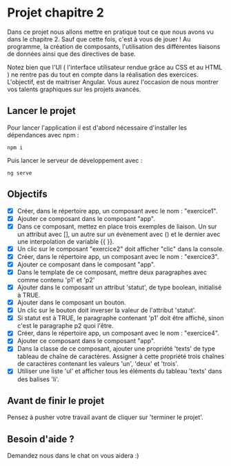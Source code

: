 # Projet chapitre 2

Dans ce projet nous allons mettre en pratique tout ce que nous avons vu dans le chapitre 2. Sauf que cette fois, c'est à vous de jouer ! Au programme, la création de composants, l'utilisation des différentes liaisons de données ainsi que des directives de base.

Notez bien que l'UI ( l'interface utilisateur rendue grâce au CSS et au HTML ) ne rentre pas du tout en compte dans la réalisation des exercices. L'objectif, est de maitriser Angular. Vous aurez l'occasion de nous montrer vos talents graphiques sur les projets avancés.

## Lancer le projet

Pour lancer l'application il est d'abord nécessaire d'installer les dépendances avec npm : 

`npm i`

Puis lancer le serveur de développement avec : 

`ng serve`

## Objectifs

* [X] Créer, dans le répertoire app, un composant avec le nom : "exercice1".
* [X] Ajouter ce composant dans le composant "app".
* [X] Dans ce composant, mettez en place trois exemples de liaison. Un sur un attribut avec [], un autre sur un évènement avec () et le dernier avec une interpolation de variable {{ }}.
* [X] Un clic sur le composant "exercice2" doit afficher "clic" dans la console.
* [X] Créer, dans le répertoire app, un composant avec le nom : "exercice3".
* [X] Ajouter ce composant dans le composant "app".
* [X] Dans le template de ce composant, mettre deux paragraphes avec comme contenu 'p1' et 'p2'      
* [X] Ajouter dans le composant un attribut 'statut', de type boolean, initialisé à TRUE.
* [X] Ajouter dans le composant un bouton.
* [X] Un clic sur le bouton doit inverser la valeur de l'attribut 'statut'.
* [X] Si statut est à TRUE, le paragraphe contenant 'p1' doit être affiché, sinon c'est le paragraphe p2 quoi l'être.
* [X] Créer, dans le répertoire app, un composant avec le nom : "exercice4".
* [X] Ajouter ce composant dans le composant "app".
* [X] Dans la classe de ce composant, ajouter une propriété 'texts' de type tableau de chaîne de caractères. Assigner à cette propriété trois chaînes de caractères contenant les valeurs 'un', 'deux' et 'trois'.
* [X] Utiliser une liste 'ul' et afficher tous les éléments du tableau 'texts' dans des balises 'li'.
      
## Avant de finir le projet

Pensez à pusher votre travail avant de cliquer sur 'terminer le projet'.

## Besoin d'aide ?

Demandez nous dans le chat on vous aidera :)
